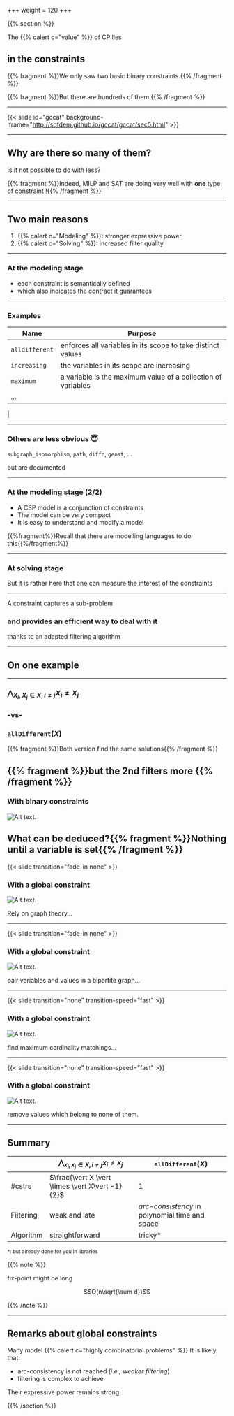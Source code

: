 +++
weight = 120
+++

{{% section %}}

The {{% calert c="value" %}} of CP lies 
## in the constraints

{{% fragment %}}We only saw two basic binary constraints.{{% /fragment %}} 

{{% fragment %}}But there are hundreds of them.{{% /fragment %}}

--- 

{{< slide id="gccat" background-iframe="http://sofdem.github.io/gccat/gccat/sec5.html" >}}

---

## Why are there so many of them?

Is it not possible to do with less?

{{% fragment %}}Indeed, MILP and SAT are doing very well with **one** type of constraint !{{% /fragment %}}

---

## Two main reasons

1. {{% calert c="Modeling" %}}: stronger expressive power
2. {{% calert c="Solving" %}}: increased filter quality

---

### At the modeling stage

- each constraint is semantically defined
- which also indicates the contract it guarantees

---

### Examples


| Name | Purpose |
|-----|-----|
|`alldifferent`| enforces all variables in its scope to take distinct values| 
| `increasing`| the variables in its scope are increasing |
| `maximum`| a variable is the maximum value of a collection of variables |
|...|
|

---

### Others are less obvious 😇

`subgraph_isomorphism`, `path`, `diffn`, `geost`, ...

but are documented

---

### At the modeling stage (2/2)

- A CSP model is a conjunction of constraints
- The model can be very compact
- It is easy to understand and modify a model

{{%fragment%}}Recall that there are modelling languages to do this{{%/fragment%}}

---

### At solving stage

But it is rather here that one can measure the interest of the constraints

---

A constraint captures a sub-problem

### and provides an efficient way to deal with it

thanks to an adapted filtering algorithm 

---

## On one example

---

### $\bigwedge_{X_i,X_j \in X, i\neq j} X_i \neq X_j$ 
### -vs- 
### $\texttt{allDifferent}(X)$


{{% fragment %}}Both version find the same solutions{{% /fragment %}}

{{% fragment %}}but the 2nd filters more {{% /fragment %}}
---

### With binary constraints

![Alt text.](/images/tinytiny/constraints/alldiff1.svg)

What can be deduced?{{% fragment %}}Nothing until a variable is set{{% /fragment %}}
---

{{< slide transition="fade-in none" >}}

### With a global constraint

![Alt text.](/images/tinytiny/constraints/alldiff1.svg) 

Rely on graph theory...

--- 

{{< slide transition="fade-in none" >}}

### With a global constraint

![Alt text.](/images/tinytiny/constraints/alldiff2.svg) 

pair variables and values in a bipartite graph...

--- 

{{< slide transition="none" transition-speed="fast" >}}

### With a global constraint

![Alt text.](/images/tinytiny/constraints/alldiff3.svg)

find maximum cardinality matchings...

--- 

{{< slide transition="none" transition-speed="fast" >}}

### With a global constraint

![Alt text.](/images/tinytiny/constraints/alldiff4.svg)

remove values which belong to none of them.

---

## Summary

| | $\bigwedge_{x_i,x_j \in X, i\neq j} x_i \neq x_j$ | $\texttt{allDifferent}(X)$ |
|-----|-----|-----|
|#cstrs | $\frac{\vert X \vert \times \vert X\vert -1}{2}$ | 1 | 
| Filtering | weak and late | _arc-consistency_ in polynomial time and space |
|Algorithm| straightforward | tricky* |

<small>*: but already done for you in libraries</small>


{{% note %}}

fix-point might be long

$$O(n\sqrt{\sum d})$$

{{% /note %}}

---

## Remarks about global constraints 

Many model {{% calert c="highly combinatorial problems" %}}
It is likely that:
- arc-consistency is not reached (_i.e., weaker filtering_)
- filtering is complex to achieve

Their expressive power remains strong

{{% /section %}}